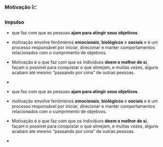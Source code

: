 ### **Motivação** :chart:

### Impulso

-  que faz com que as pessoas **ajam para atingir seus objetivos**.

- motivação envolve fenômenos **emocionais**, **biológicos** e **sociais** e é um processo responsável por iniciar, direcionar e manter comportamentos relacionados com o cumprimento de objetivos.

- Motivação é o que faz com que os indivíduos **deem o melhor de si**, façam o possível para conquistar o que almejam, e muitas vezes, alguns acabam até mesmo “passando por cima” de outras pessoas.

*   

-  que faz com que as pessoas **ajam para atingir seus objetivos**.

-  motivação envolve fenômenos **emocionais**, **biológicos** e **sociais** e é um processo responsável por iniciar, direcionar e manter comportamentos relacionados com o cumprimento de objetivos.

-  Motivação é o que faz com que os indivíduos **deem o melhor de si**, façam o possível para conquistar o que almejam, e muitas vezes, alguns acabam até mesmo “passando por cima” de outras pessoas.

*   
